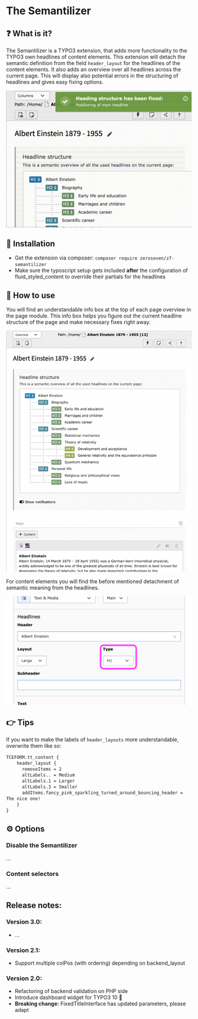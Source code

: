 # The Semantilizer

## :question: What is it?

The Semantilizer is a TYPO3 extension, that adds more functionality to the TYPO3 own headlines of content elements. This extension will detach the semantic definition from the field `header_layout` for the headlines of the content elements.
It also adds an overview over all headlines across the current page. This will display also potential errors in the structuring of headlines and gives easy fixing options.

![semantilizer during his work](./Resources/Public/Images/demo.gif)

## :wrench: Installation

* Get the extension via composer: `composer require zeroseven/z7-semantilizer`
* Make sure the typoscript setup gets included **after** the configuration of fluid_styled_content to override their partials for the headlines

## :roller_coaster: How to use

You will find an understandable info box at the top of each page overview in the page module. This info box helps you figure out the current headline structure of the page and make necessary fixes right away.

![semantic overview](./Resources/Public/Images/overview.png)

For content elements you will find the before mentioned detachment of semantic meaning from the headlines.

![detachment](./Resources/Public/Images/form.png)


## :point_right: Tips

If you want to make the labels of `header_layouts` more understandable, overwrite them like so:

```tsconfig
TCEFORM.tt_content {
    header_layout {
      removeItems = 2
      altLabels.. = Medium
      altLabels.1 = Larger
      altLabels.3 = Smaller
      addItems.fancy_pink_sparkling_turned_around_bouncing_header = The nice one!
    }
}
```

## :gear: Options

### Disable the Semantilizer

…

### Content selectors

…

## Release notes:

### Version 3.0:

* …

### Version 2.1:

* Support multiple colPos (with ordering) depending on backend_layout

### Version 2.0:
* Refactoring of backend validation on PHP side
* Introduce dashboard widget for TYPO3 10 :tada:
* **Breaking change:** FixedTitleInterface has updated parameters, please adapt
